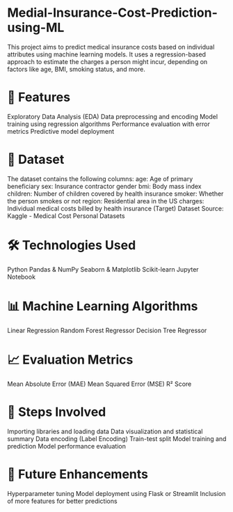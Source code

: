 # Medial-Insurance-Cost-Prediction-using-ML

This project aims to predict medical insurance costs based on individual attributes using machine learning models. It uses a regression-based approach to estimate the charges a person might incur, depending on factors like age, BMI, smoking status, and more.

# 📌 Features


Exploratory Data Analysis (EDA)
Data preprocessing and encoding
Model training using regression algorithms
Performance evaluation with error metrics
Predictive model deployment

# 📂 Dataset


The dataset contains the following columns:
age: Age of primary beneficiary
sex: Insurance contractor gender
bmi: Body mass index
children: Number of children covered by health insurance
smoker: Whether the person smokes or not
region: Residential area in the US
charges: Individual medical costs billed by health insurance (Target)
Dataset Source: Kaggle - Medical Cost Personal Datasets

# 🛠️ Technologies Used

Python
Pandas & NumPy
Seaborn & Matplotlib
Scikit-learn
Jupyter Notebook

# 📊 Machine Learning Algorithms


Linear Regression
Random Forest Regressor
Decision Tree Regressor

# 📈 Evaluation Metrics


Mean Absolute Error (MAE)
Mean Squared Error (MSE)
R² Score

# 🧪 Steps Involved


Importing libraries and loading data
Data visualization and statistical summary
Data encoding (Label Encoding)
Train-test split
Model training and prediction
Model performance evaluation

# 🧠 Future Enhancements


Hyperparameter tuning
Model deployment using Flask or Streamlit
Inclusion of more features for better predictions
